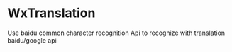 # WxTranslation
Use baidu common character recognition Api to recognize with translation baidu/google api 

